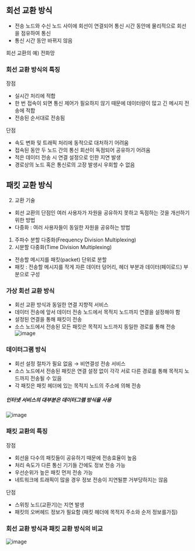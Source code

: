  ## 회선 교환 방식
- 전송 노드와 수신 노드 사이에 회선이 연결되어 통신 시간 동안에 물리적으로 회선을 점유하여 통신
- 통신 시간 동안 바뀌지 않음

회선 교환의 예) 전화망
### 회선 교환 방식의 특징
장점 
- 실시간 처리에 적합
- 한 번 접속이 되면 통신 제어가 필요하지 않기 때문에 데이터량이 많고 긴 메시지 전송에 적합
- 전송된 순서대로 전송됨

단점
- 속도 변화 및 트래픽 처리에 동적으로 대처하기 어려움
- 접속된 동안 두 노드 간의 통신 회선이 독점되어 공유하기 어려움
- 적은 데이터 전송 시 연결 설정으로 인한 지연 발생
- 경로상의 노드 혹은 통신로의 고장 발생시 우회할 수 없음

##  패킷 교환 방식
02. 교환 기술
- 회선 교환의 단점인 여러 사용자가 자원을 공유하지 못하고 독점하는 것을 개선하기 위한 방법
- 다중화 : 여러 사용자들이 동일한 자원을 공유하는 방법
1. 주파수 분할 다중화(Frequency Division Multiplexing)
2. 시분할 다중화(Time Division Multiplexing)


- 전송할 메시지를 패킷(packet) 단위로 분할
- 패킷 : 전송할 메시지를 작게 자른 데이터 덩어리, 헤더 부분과 데이터(페이로드) 부분으로 구성

### 가상 회선 교환 방식
- 회선 교환 방식과 동일한 연결 지향적 서비스
- 데이터 전송에 앞서 데이터 전송 노드에서 목적지 노드까지 연결을 설정해야 함
- 설정된 연결을 통해 패킷이 전송
- 소스 노드에서 전송된 모든 패킷은 목적지 노드까지 동일한 경로를 통해 전송
![image](https://github.com/jyzayu/TIL/assets/55649979/a23cfa95-7828-4cf5-84fc-924b83962be2)

### 데이터그램 방식
- 회선 설정 절차가 필요 없음 → 비연결성 전송 서비스
- 소스 노드에서 전송된 패킷은 연결 설정 없이 각각 서로 다른 경로를 통해 목적지 노드까지 전송될 수 있음
- 각 패킷은 패킷 헤더에 있는 목적지 노드의 주소에 의해 전송
##### 인터넷 서비스의 대부분은 데이터그램 방식을 사용
![image](https://github.com/jyzayu/TIL/assets/55649979/12be91be-6cf8-49c0-8275-d35b02fa3593)

### 패킷 교환의 특징
장점
- 회선을 다수의 패킷들이 공유하기 때문에 전송효율이 높음
- 처리 속도가 다른 통신 기기들 간에도 정보 전송 가능
- 우선순위가 높은 패킷 먼저 전송 가능
- 네트워크에 트래픽이 많을 경우 정보 전송이 지연될뿐 거부당하지는 않음

단점
- 스위칭 노드(교환기)는 지연 발생
- 패킷의 오버헤드 정보가 필요함
(패킷 헤더에 목적지 주소와 순저 정보를가짐)

### 회선 교환 방식과 패킷 교환 방식의 비교
![image](https://github.com/jyzayu/TIL/assets/55649979/8972baa1-b40d-4710-aa3f-ce6fba108902)
